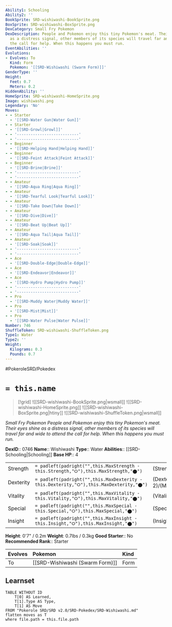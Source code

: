 ```yaml
---
Ability1: Schooling
Ability2: ''
BookSprite: SRD-wishiwashi-BookSprite.png
BoxSprite: SRD-wishiwashi-BoxSprite.png
DexCategory: Small Fry Pokemon
DexDescription: People and Pokemon enjoy this tiny Pokemon's meat. Their eyes shine
  as a distress signal, other members of its species will travel far and wide to attend
  the call for help. When this happens you must run.
EventAbilities: ''
Evolutions:
- Evolves: To
  Kind: Form
  Pokemon: '[[SRD-Wishiwashi (Swarm Form)]]'
GenderType: ''
Height:
  Feet: 0.7
  Meters: 0.2
HiddenAbility: ''
HomeSprite: SRD-wishiwashi-HomeSprite.png
Image: wishiwashi.png
Legendary: 'No'
Moves:
- - Starter
  - '[[SRD-Water Gun|Water Gun]]'
- - Starter
  - '[[SRD-Growl|Growl]]'
- - '---------------------------'
  - '---------------------------'
- - Beginner
  - '[[SRD-Helping Hand|Helping Hand]]'
- - Beginner
  - '[[SRD-Feint Attack|Feint Attack]]'
- - Beginner
  - '[[SRD-Brine|Brine]]'
- - '---------------------------'
  - '---------------------------'
- - Amateur
  - '[[SRD-Aqua Ring|Aqua Ring]]'
- - Amateur
  - '[[SRD-Tearful Look|Tearful Look]]'
- - Amateur
  - '[[SRD-Take Down|Take Down]]'
- - Amateur
  - '[[SRD-Dive|Dive]]'
- - Amateur
  - '[[SRD-Beat Up|Beat Up]]'
- - Amateur
  - '[[SRD-Aqua Tail|Aqua Tail]]'
- - Amateur
  - '[[SRD-Soak|Soak]]'
- - '---------------------------'
  - '---------------------------'
- - Ace
  - '[[SRD-Double-Edge|Double-Edge]]'
- - Ace
  - '[[SRD-Endeavor|Endeavor]]'
- - Ace
  - '[[SRD-Hydro Pump|Hydro Pump]]'
- - '---------------------------'
  - '---------------------------'
- - Pro
  - '[[SRD-Muddy Water|Muddy Water]]'
- - Pro
  - '[[SRD-Mist|Mist]]'
- - Pro
  - '[[SRD-Water Pulse|Water Pulse]]'
Number: 746
ShuffleToken: SRD-wishiwashi-ShuffleToken.png
Type1: Water
Type2: ''
Weight:
  Kilograms: 0.3
  Pounds: 0.7
---
```


#PokeroleSRD/Pokedex

# `= this.name`

> [!grid]
> ![[SRD-wishiwashi-BookSprite.png|wsmall]]
> ![[SRD-wishiwashi-HomeSprite.png]]
> ![[SRD-wishiwashi-BoxSprite.png|htiny]]
> ![[SRD-wishiwashi-ShuffleToken.png|wsmall]]


*Small Fry Pokemon*
*People and Pokemon enjoy this tiny Pokemon's meat. Their eyes shine as a distress signal, other members of its species will travel far and wide to attend the call for help. When this happens you must run.*

**DexID**:: 0746
**Name**:: Wishiwashi
**Type**:: Water
**Abilities**:: [[SRD-Schooling|Schooling]]
**Base HP**:: 4

|           |                                                                                        |                                          |
| --------- | -------------------------------------------------------------------------------------- | ---------------------------------------- |
| Strength  | `= padleft(padright("",this.MaxStrength - this.Strength,"⭘"),this.MaxStrength,"⬤")`    | (Strength::1)/(MaxStrength::3)   |
| Dexterity | `= padleft(padright("",this.MaxDexterity - this.Dexterity,"⭘"),this.MaxDexterity,"⬤")` | (Dexterity:: 2)/(MaxDexterity::4) |
| Vitality  | `= padleft(padright("",this.MaxVitality - this.Vitality,"⭘"),this.MaxVitality,"⬤")`    | (Vitality::1)/(MaxVitality::3)   |
| Special   | `= padleft(padright("",this.MaxSpecial - this.Special,"⭘"),this.MaxSpecial,"⬤")`       | (Special::1)/(MaxSpecial::3)     |
| Insight   | `= padleft(padright("",this.MaxInsight - this.Insight,"⭘"),this.MaxInsight,"⬤")`       | (Insight::1)/(MaxInsight::3)     |

**Height**: 0'7" / 0.2m
**Weight**: 0.7lbs / 0.3kg
**Good Starter**:: No
**Recommended Rank**:: Starter

| Evolves   | Pokemon                         | Kind   |
|:----------|:--------------------------------|:-------|
| To        | [[SRD-Wishiwashi (Swarm Form)]] | Form   |

## Learnset

```dataview
TABLE WITHOUT ID
    T[0] AS Learned,
    T[1].Type AS Type,
    T[1] AS Move
FROM "Pokerole SRD/SRD v2.0/SRD-Pokedex/SRD-Wishiwashi.md"
flatten moves as T
where file.path = this.file.path
```
